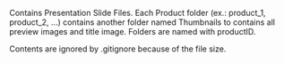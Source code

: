 Contains Presentation Slide Files. Each Product folder (ex.: product_1, product_2, ...) contains another folder named Thumbnails to contains all preview images and title image. Folders are named with productID.

Contents are ignored by .gitignore because of the file size.